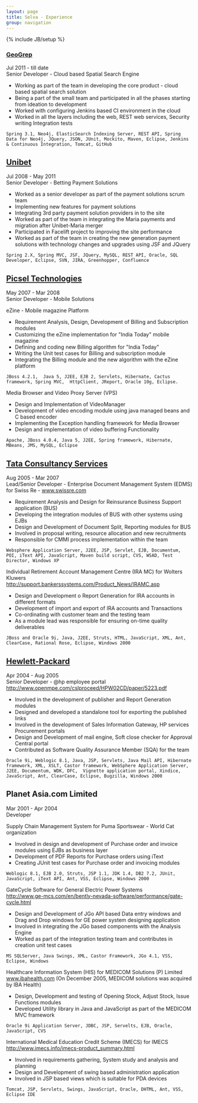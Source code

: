 ```yaml
---
layout: page
title: Selva - Experience
group: navigation
---
```

{% include JB/setup %}


### [GeoGrep](http://www.geogrep.com)
Jul 2011 - till date
<br>Senior Developer - Cloud based Spatial Search Engine

- Working as part of the team in developing the core product - cloud based spatial search solution
- Being a part of the small team and participated in all the phases starting from ideation to development
- Worked with configuring Jenkins based CI environment in the cloud
- Worked in all the layers including the web, REST web services, Security writing Integration tests


`Spring 3.1, Neo4j, ElasticSearch Indexing Server, REST API, Spring Data for Neo4j, JQuery, JSON, JUnit, Mockito, Maven, Eclipse, Jenkins & Continuous Integration, Tomcat, GitHub`


## [Unibet](http://www.unibet.com)
Jul 2008 - May 2011
<br>Senior Developer - Betting Payment Solutions

- Worked as a senior developer as part of the payment solutions scrum team
- Implementing new features for payment solutions
- Integrating 3rd party payment solution providers in to the site
- Worked as part of the team in integrating the Maria payments and migration after Unibet-Maria merger
- Participated in Facelift project to improving the site performance
- Worked as part of the team in creating the new generation payment solutions with technology changes and upgrades using JSF and JQuery

```
Spring 2.X, Spring MVC, JSF, JQuery, MySQL, REST API, Oracle, SQL Developer, Eclipse, SVN, JIRA, Greenhopper, Confluence
```

## [Picsel Technologies](http://www.picsel.com)
May 2007 - Mar 2008
<br>Senior Developer - Mobile Solutions

eZine - Mobile magazine Platform

- Requirement Analysis, Design, Development of Billing and Subscription modules
- Customizing the eZine implementation for "India Today" mobile magazine
- Defining and coding new Billing algorithm for "India Today"
- Writing the Unit test cases for Billing and subscription module
- Integrating the Billing module and the new algorithm with the eZine platform

```
JBoss 4.2.1,  Java 5, J2EE, EJB 2, Servlets, Hibernate, Cactus framework, Spring MVC,  HttpClient, JReport, Oracle 10g, Eclipse.
```

Media Browser and Video Proxy Server (VPS)

- Design and Implementation of VideoManager
- Development of video encoding module using java managed beans and C based encoder
- Implementing the Exception handling framework for Media Browser
- Design and implementation of video buffering Functionality

```
Apache, JBoss 4.0.4, Java 5, J2EE, Spring framework, Hibernate, MBeans, JMS, MySQL, Eclipse
```

## [Tata Consultancy Services](http://www.tcs.com)
Aug 2005 - Mar 2007
<br>Lead/Senior Developer - Enterprise Document Management System (EDMS) for Swiss Re - www.swissre.com

- Requirement Analysis and Design for Reinsurance Business Support application (BUS)
- Developing the integration modules of BUS with other systems using EJBs
- Design and Development of Document Split, Reporting modules for BUS
- Involved in proposal writing, resource allocation and new recruitments
- Responsible for CMMI process implementation within the team

```
Websphere Application Server, J2EE, JSP, Servlet, EJB, Documentum, POI, iText API, JavaScript, Maven build script, CVS, WSAD, Test Director, Windows XP
```

Individual Retirement Account Management Centre (IRA MC) for Wolters Kluwers
<br>http://support.bankerssystems.com/Product_News/IRAMC.asp

- Design and Development o Report Generation for IRA accounts in different formats
- Development of import and export of IRA accounts and Transactions
- Co-ordinating with customer team and the testing team
- As a module lead was responsible for ensuring on-time quality deliverables

```
JBoss and Oracle 9i, Java, J2EE, Struts, HTML, JavaScript, XML, Ant, ClearCase, Rational Rose, Eclipse, Windows 2000
```

## [Hewlett-Packard](http://www.hp.com)
Apr 2004 - Aug 2005
<br>Senior Developer - @hp employee portal
<br>http://www.openmpe.com/cslproceed/HPW02CD/paper/5223.pdf

- Involved in the development of publisher and Report Generation modules
- Designed and developed a standalone tool for exporting the published links
- Involved in the development of Sales Information Gateway, HP services Procurement portals
- Design and Development of mail engine, Soft close checker for Approval Central portal
- Contributed as Software Quality Assurance Member (SQA) for the team

```
Oracle 9i, Weblogic 8.1, Java, JSP, Servlets, Java Mail API, Hibernate framework, XML, XSLT, Castor framework, WebSphere Application Server, J2EE, Documentum, WDK, DFC,  Vignette application portal, Xindice, JavaScript, Ant, ClearCase, Eclipse, Bugzilla, Windows 2000
```

## Planet Asia.com Limited
Mar 2001 - Apr 2004
<br>Developer

Supply Chain Management System for Puma Sportswear - World Cat organization

- Involved in design and development of Purchase order and invoice modules using EJBs as business layer
- Development of PDF Reports for Purchase orders using iText
- Creating JUnit test cases for Purchase order and invoicing modules

```
Weblogic 8.1, EJB 2.0, Struts, JSP 1.1, JDK 1.4, DB2 7.2, JUnit, JavaScript, iText API, Ant, VSS, Eclipse, Windows 2000
```

GateCycle Software for General Electric Power Systems
<br>http://www.ge-mcs.com/en/bently-nevada-software/performance/gate-cycle.html

- Design and Development of JGo API based Data entry windows and Drag and Drop windows for GE power system designing application
- Involved in integrating the JGo based components with the Analysis Engine
- Worked as part of the integration testing team and contributes in creation unit test cases

```
MS SQLServer, Java Swings, XML, Castor Framework, JGo 4.1, VSS, Eclipse, Windows
```

Healthcare Information System (HIS) for MEDICOM Solutions (P) Limited
<br>www.ibahealth.com  (On December 2005, MEDICOM solutions was acquired by IBA Health)

- Design, Development and testing of Opening Stock, Adjust Stock, Issue Functions modules
- Developed Utility library in Java and JavaScript as part of the MEDICOM MVC framework

```
Oracle 9i Application Server, JDBC, JSP, Servelts, EJB, Oracle, JavaScript, CVS
```

International Medical Education Credit Scheme (IMECS) for IMECS
<br>http://www.imecs.info/imecs-product_summary.html

- Involved in requirements gathering, System study and analysis and planning
- Design and Development of swing based administration application
- Involved in JSP based views which is suitable for PDA devices

```
Tomcat, JSP, Servlets, Swings, JavaScript, Oracle, DHTML, Ant, VSS, Eclipse IDE
```